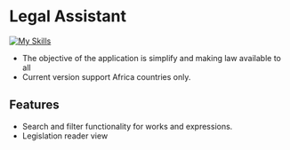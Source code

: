 # Legal Assistant

[![My Skills](https://skillicons.dev/icons?i=flutter,dart)](https://skillicons.dev)

* The objective of the application is simplify and making law available to all
* Current version support Africa countries only.

## Features
* Search and filter functionality for works and expressions.
* Legislation reader view  
